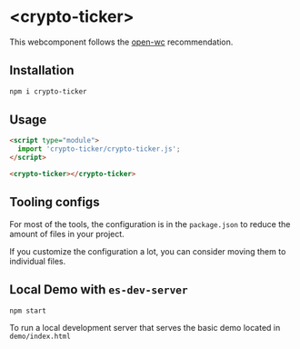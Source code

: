 # \<crypto-ticker>

This webcomponent follows the [open-wc](https://github.com/open-wc/open-wc) recommendation.

## Installation
```bash
npm i crypto-ticker
```

## Usage
```html
<script type="module">
  import 'crypto-ticker/crypto-ticker.js';
</script>

<crypto-ticker></crypto-ticker>
```



## Tooling configs

For most of the tools, the configuration is in the `package.json` to reduce the amount of files in your project.

If you customize the configuration a lot, you can consider moving them to individual files.

## Local Demo with `es-dev-server`
```bash
npm start
```
To run a local development server that serves the basic demo located in `demo/index.html`
